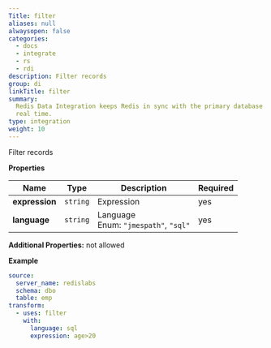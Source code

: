 ```yaml
---
Title: filter
aliases: null
alwaysopen: false
categories:
  - docs
  - integrate
  - rs
  - rdi
description: Filter records
group: di
linkTitle: filter
summary:
  Redis Data Integration keeps Redis in sync with the primary database in near
  real time.
type: integration
weight: 10
---
```


Filter records

**Properties**

| Name           | Type     | Description                                   | Required |
| -------------- | -------- | --------------------------------------------- | -------- |
| **expression** | `string` | Expression<br/>                               | yes      |
| **language**   | `string` | Language<br/>Enum: `"jmespath"`, `"sql"`<br/> | yes      |

**Additional Properties:** not allowed

**Example**

```yaml
source:
  server_name: redislabs
  schema: dbo
  table: emp
transform:
  - uses: filter
    with:
      language: sql
      expression: age>20
```
